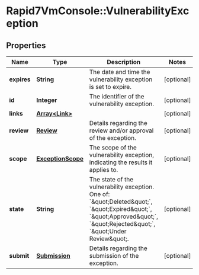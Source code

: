 # Rapid7VmConsole::VulnerabilityException

## Properties
Name | Type | Description | Notes
------------ | ------------- | ------------- | -------------
**expires** | **String** | The date and time the vulnerability exception is set to expire. | [optional] 
**id** | **Integer** | The identifier of the vulnerability exception. | [optional] 
**links** | [**Array&lt;Link&gt;**](Link.md) |  | [optional] 
**review** | [**Review**](Review.md) | Details regarding the review and/or approval of the exception. | [optional] 
**scope** | [**ExceptionScope**](ExceptionScope.md) | The scope of the vulnerability exception, indicating the results it applies to. | [optional] 
**state** | **String** | The state of the vulnerability exception. One of: &#x60;\&quot;Deleted\&quot;&#x60;, &#x60;\&quot;Expired\&quot;&#x60;, &#x60;\&quot;Approved\&quot;&#x60;, &#x60;\&quot;Rejected\&quot;&#x60;, &#x60;\&quot;Under Review\&quot;. | [optional] 
**submit** | [**Submission**](Submission.md) | Details regarding the submission of the exception. | [optional] 


